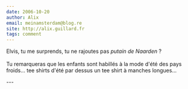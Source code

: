 ```yaml
---
date: 2006-10-20
author: Alix
email: meinamsterdam@blog.re
site: http://alix.guillard.fr
tags: comment
---
```


<p>
Elvis, tu me surprends, tu ne rajoutes pas <i>putain de Naarden</i> ?
<br/><br/>
Tu remarqueras que les enfants sont habillés à la mode d'été des pays froids... tee shirts d'été par dessus un tee shirt à manches longues...
</p>
---